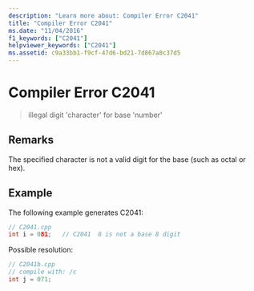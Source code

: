 ```yaml
---
description: "Learn more about: Compiler Error C2041"
title: "Compiler Error C2041"
ms.date: "11/04/2016"
f1_keywords: ["C2041"]
helpviewer_keywords: ["C2041"]
ms.assetid: c9a33bb1-f9cf-47d6-bd21-7d867a8c37d5
---
```

# Compiler Error C2041

> illegal digit 'character' for base 'number'

## Remarks

The specified character is not a valid digit for the base (such as octal or hex).

## Example

The following example generates C2041:

```cpp
// C2041.cpp
int i = 081;   // C2041  8 is not a base 8 digit
```

Possible resolution:

```cpp
// C2041b.cpp
// compile with: /c
int j = 071;
```
